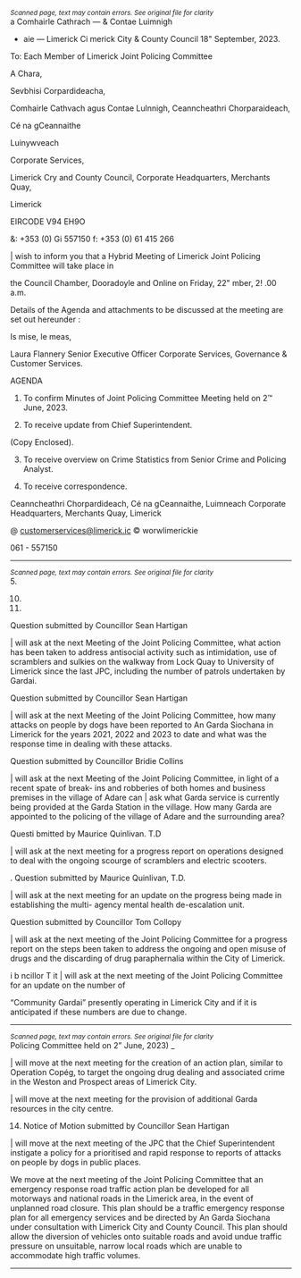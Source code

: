 *<small>Scanned page, text may contain errors. See original file for clarity</small>*  
a Comhairle Cathrach
— & Contae Luimnigh
* aie — Limerick Ci
merick City
& County Council
18" September, 2023.

To: Each Member of Limerick Joint Policing Committee

A Chara,

Sevbhisi Corpardideacha,

Comhairle Cathvach agus Contae Lulnnigh,
Ceanncheathri Chorparaideach,

Cé na gCeannaithe

Luinywveach

Corporate Services,

Limerick Cry and County Council,
Corporate Headquarters,
Merchants Quay,

Limerick

EIRCODE V94 EH9O

&: +353 (0) Gi 557150
f: +353 (0) 61 415 266

| wish to inform you that a Hybrid Meeting of Limerick Joint Policing Committee will take place in

the Council Chamber, Dooradoyle and Online on Friday, 22" mber, 2! .00 a.m.

Details of the Agenda and attachments to be discussed at the meeting are set out hereunder :

Is mise, le meas,

Laura Flannery
Senior Executive Officer
Corporate Services, Governance & Customer Services.

AGENDA

1. To confirm Minutes of Joint Policing Committee Meeting held on 2™ June, 2023.

2. To receive update from Chief Superintendent.

(Copy Enclosed).

3. To receive overview on Crime Statistics from Senior Crime and Policing Analyst.

4. To receive correspondence.

Ceanncheathri Chorpardideach, Cé na gCeannaithe, Luimneach
Corporate Headquarters, Merchants Quay, Limerick

@ customerservices@limerick.ic
© worwlimerickie

061 - 557150

---
*<small>Scanned page, text may contain errors. See original file for clarity</small>*  
5.

10.

11.

Question submitted by Councillor Sean Hartigan

| will ask at the next Meeting of the Joint Policing Committee, what action has been taken to
address antisocial activity such as intimidation, use of scramblers and sulkies on the walkway
from Lock Quay to University of Limerick since the last JPC, including the number of patrols
undertaken by Gardai.

Question submitted by Councillor Sean Hartigan

| will ask at the next Meeting of the Joint Policing Committee, how many attacks on people by
dogs have been reported to An Garda Siochana in Limerick for the years 2021, 2022 and 2023 to
date and what was the response time in dealing with these attacks.

Question submitted by Councillor Bridie Collins

| will ask at the next Meeting of the Joint Policing Committee, in light of a recent spate of break-
ins and robberies of both homes and business premises in the village of Adare can | ask what
Garda service is currently being provided at the Garda Station in the village. How many Garda
are appointed to the policing of the village of Adare and the surrounding area?

Questi bmitted by Maurice Quinlivan. T.D

| will ask at the next meeting for a progress report on operations designed to deal with the
ongoing scourge of scramblers and electric scooters.

. Question submitted by Maurice Quinlivan, T.D.

| will ask at the next meeting for an update on the progress being made in establishing the multi-
agency mental health de-escalation unit.

Question submitted by Councillor Tom Collopy

| will ask at the next meeting of the Joint Policing Committee for a progress report on the steps
been taken to address the ongoing and open misuse of drugs and the discarding of drug
paraphernalia within the City of Limerick.

i b ncillor T it
| will ask at the next meeting of the Joint Policing Committee for an update on the number of

“Community Gardai” presently operating in Limerick City and if it is anticipated if these numbers
are due to change.

---
*<small>Scanned page, text may contain errors. See original file for clarity</small>*  
Policing Committee held on 2” June, 2023) _

| will move at the next meeting for the creation of an action plan, similar to Operation Copég, to
target the ongoing drug dealing and associated crime in the Weston and Prospect areas of
Limerick City.

| will move at the next meeting for the provision of additional Garda resources in the city centre.

14. Notice of Motion submitted by Councillor Sean Hartigan

| will move at the next meeting of the JPC that the Chief Superintendent instigate a policy for a
prioritised and rapid response to reports of attacks on people by dogs in public places.

We move at the next meeting of the Joint Policing Committee that an emergency response road
traffic action plan be developed for all motorways and national roads in the Limerick area, in the
event of unplanned road closure. This plan should be a traffic emergency response plan for all
emergency services and be directed by An Garda Siochana under consultation with Limerick City
and County Council. This plan should allow the diversion of vehicles onto suitable roads and
avoid undue traffic pressure on unsuitable, narrow local roads which are unable to
accommodate high traffic volumes.

---
